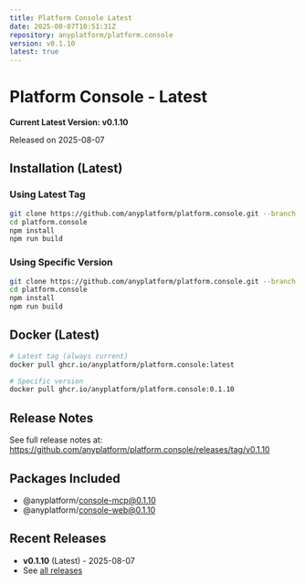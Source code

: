 ```yaml
---
title: Platform Console Latest
date: 2025-08-07T10:51:31Z
repository: anyplatform/platform.console
version: v0.1.10
latest: true
---
```


# Platform Console - Latest

**Current Latest Version: v0.1.10**

Released on 2025-08-07

## Installation (Latest)

### Using Latest Tag
```bash
git clone https://github.com/anyplatform/platform.console.git --branch latest
cd platform.console
npm install
npm run build
```

### Using Specific Version
```bash
git clone https://github.com/anyplatform/platform.console.git --branch v0.1.10
cd platform.console
npm install
npm run build
```

## Docker (Latest)

```bash
# Latest tag (always current)
docker pull ghcr.io/anyplatform/platform.console:latest

# Specific version
docker pull ghcr.io/anyplatform/platform.console:0.1.10
```

## Release Notes

See full release notes at: https://github.com/anyplatform/platform.console/releases/tag/v0.1.10

## Packages Included

- @anyplatform/console-mcp@0.1.10
- @anyplatform/console-web@0.1.10

## Recent Releases

- **v0.1.10** (Latest) - 2025-08-07
- See [all releases](https://github.com/anyplatform/platform.console/releases)
